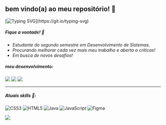 ## bem vindo(a) ao meu repositório! 🍏

[![Typing SVG](https://readme-typing-svg.demolab.com?font=Fira+Code&pause=1000&color=E2F8E7&width=435&lines=Hello%2C+i'm+nico!)](https://git.io/typing-svg) 

##### Fique a vontade! 🍵
- _Estudante do segundo semestre em Desenvolvimento de Sistemas._<br/>
- _Procurando melhorar cada vez mais meu trabalho e aberta a críticas!_<br/>
- _Em busca de novos desafios!_<br/>




##### meu desenvolvimento:
![](https://github-readme-stats.vercel.app/api?username=nicanico&theme=vue&hide_border=false&include_all_commits=false&count_private=false&card_width=370px)
![](https://github-readme-streak-stats.herokuapp.com/?user=nicanico&theme=vue&hide_border=false)
![](https://github-readme-stats.vercel.app/api/top-langs/?username=nicanico&theme=vue&hide_border=false&include_all_commits=false&count_private=false&layout=compact)

---

  
##### Atuais skills 🚛:
![CSS3](https://img.shields.io/badge/css3-%231572B6.svg?style=for-the-badge&logo=css3&logoColor=white) ![HTML5](https://img.shields.io/badge/html5-%23E34F26.svg?style=for-the-badge&logo=html5&logoColor=white) ![Java](https://img.shields.io/badge/java-%23ED8B00.svg?style=for-the-badge&logo=java&logoColor=white) ![JavaScript](https://img.shields.io/badge/javascript-%23323330.svg?style=for-the-badge&logo=javascript&logoColor=%23F7DF1E) 	![Figma](https://img.shields.io/badge/figma-%23F24E1E.svg?style=for-the-badge&logo=figma&logoColor=white)
  
[![](https://visitcount.itsvg.in/api?id=nicanico&icon=9&color=8)](https://visitcount.itsvg.in)

<!-- Proudly created with GPRM ( https://gprm.itsvg.in ) -->

